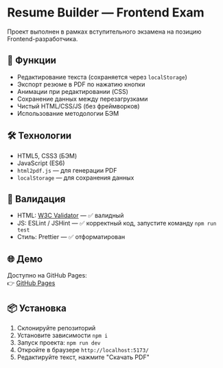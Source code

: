 # Resume Builder — Frontend Exam

Проект выполнен в рамках вступительного экзамена на позицию Frontend-разработчика.

## 🚀 Функции
- Редактирование текста (сохраняется через `localStorage`)
- Экспорт резюме в PDF по нажатию кнопки
- Анимации при редактировании (CSS)
- Сохранение данных между перезагрузками
- Чистый HTML/CSS/JS (без фреймворков)
- Использование методологии БЭМ

## 🛠 Технологии
- HTML5, CSS3 (БЭМ)
- JavaScript (ES6)
- `html2pdf.js` — для генерации PDF
- `localStorage` — для сохранения данных

## 📐 Валидация
- HTML: [W3C Validator](https://validator.w3.org) — ✅ валидный
- JS: ESLint / JSHint — ✅ корректный код,  запустите команду `npm run test`
- Стиль: Prettier — ✅ отформатирован

## 🌐 Демо
Доступно на GitHub Pages:  
👉 [GitHub Pages](https://milenium666.github.io/front-end-entrance-exam/)

## 📦 Установка
1. Склонируйте репозиторий
2. Установите зависимости `npm i`
3. Запуск проекта: `npm run dev`
4. Откройте в браузере `http://localhost:5173/`
5. Редактируйте текст, нажмите "Скачать PDF"
